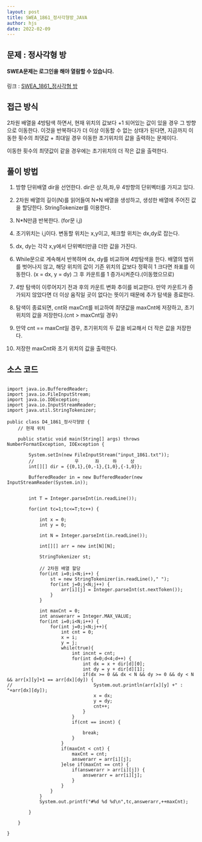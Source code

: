 ```yaml
---
layout: post
title: SWEA_1861_정사각형방_JAVA
author: hjs
date: 2022-02-09
---
```


## 문제 : 정사각형 방

#### SWEA문제는 로그인을 해야 열람할 수 있습니다.

링크 : [SWEA_1861_정사각형 방](https://swexpertacademy.com/main/code/problem/problemDetail.do?contestProbId=AV5LtJYKDzsDFAXc&categoryId=AV5LtJYKDzsDFAXc&categoryType=CODE&problemTitle=1861&orderBy=FIRST_REG_DATETIME&selectCodeLang=ALL&select-1=&pageSize=10&pageIndex=1)


## 접근 방식

2차원 배열을 4방탐색 하면서, 현재 위치의 값보다 +1 되어있는 값이 있을 경우 그 방향으로 이동한다. 이것을 반복하다가 더 이상 이동할 수 없는 상태가 된다면, 지금까지 이동한 횟수의 최댓값 + 최대일 경우 이동한 초기위치의 값을 출력하는 문제이다.

이동한 횟수의 최댓값이 같을 경우에는 초기위치의 더 작은 값을 출력한다.



## 풀이 방법

1. 방향 단위배열 dir을 선언한다. dir은 상,하,좌,우 4방향의 단위벡터를 가지고 있다.

2. 2차원 배열의 길이(N)를 읽어들여 N*N 배열을 생성하고, 생성한 배열에 주어진 값을 할당한다. StringTokenizer를 이용한다.

3. N*N만큼 반복한다. (for문 i,j)

4. 초기위치는 i,j이다. 변동할 위치는 x,y이고, 체크할 위치는 dx,dy로 잡는다.

5. dx, dy는 각각 x,y에서 단위벡터만큼 더한 값을 가진다.

6. While문으로 계속해서 반복하며 dx, dy를 비교하며 4방탐색을 한다. 배열의 범위를 벗어나지 않고, 해당 위치의 값이 기존 위치의 값보다 정확히 1 크다면 좌표를 이동한다. (x = dx, y = dy) 그 후 카운트를 1 증가시켜준다.(이동했으므로)

7. 4방 탐색이 이루어지기 전과 후의 카운트 변화 추이를 비교한다. 만약 카운트가 증가되지 않았다면 더 이상 움직일 곳이 없다는 뜻이기 때문에 추가 탐색을 종료한다.

8. 탐색이 종료되면, cnt와 maxCnt를 비교하여 최댓값을 maxCnt에 저장하고, 초기위치의 값을 저장한다.(cnt > maxCnt일 경우)

9. 만약 cnt == maxCnt일 경우, 초기위치의 두 값을 비교해서 더 작은 값을 저장한다.

10. 저장한 maxCnt와 초기 위치의 값을 출력한다.

## 소스 코드

~~~

import java.io.BufferedReader;
import java.io.FileInputStream;
import java.io.IOException;
import java.io.InputStreamReader;
import java.util.StringTokenizer;

public class D4_1861_정사각형방 {  
	// 현재 위치

	public static void main(String[] args) throws NumberFormatException, IOException {

		System.setIn(new FileInputStream("input_1861.txt"));
		//				 우		좌	  하		상
		int[][] dir = {{0,1},{0,-1},{1,0},{-1,0}};

		BufferedReader in = new BufferedReader(new InputStreamReader(System.in));


		int T = Integer.parseInt(in.readLine());

		for(int tc=1;tc<=T;tc++) {

			int x = 0;
			int y = 0;

			int N = Integer.parseInt(in.readLine());

			int[][] arr = new int[N][N];

			StringTokenizer st;

			// 2차원 배열 할당
			for(int i=0;i<N;i++) {
				st = new StringTokenizer(in.readLine()," ");
				for(int j=0;j<N;j++) {
					arr[i][j] = Integer.parseInt(st.nextToken());
				}
			}

			int maxCnt = 0;
			int answerarr = Integer.MAX_VALUE;
			for(int i=0;i<N;i++) {
				for(int j=0;j<N;j++){
					int cnt = 0;
					x = i;
					y = j;
					while(true){
						int incnt = cnt;
						for(int d=0;d<4;d++) {
							int dx = x + dir[d][0];
							int dy = y + dir[d][1];
							if(dx >= 0 && dx < N && dy >= 0 && dy < N && arr[x][y]+1 == arr[dx][dy]) {
//								System.out.println(arr[x][y] +" : "+arr[dx][dy]);
								x = dx;
								y = dy;
								cnt++;
							}
						}
						if(cnt == incnt) {

							break;
						}
					}
					if(maxCnt < cnt) {
						maxCnt = cnt;
						answerarr = arr[i][j];
					}else if(maxCnt == cnt) {
						if(answerarr > arr[i][j]) {
							answerarr = arr[i][j];
						}
					}
				}
			}
			System.out.printf("#%d %d %d\n",tc,answerarr,++maxCnt);

		}

	}

}

~~~
